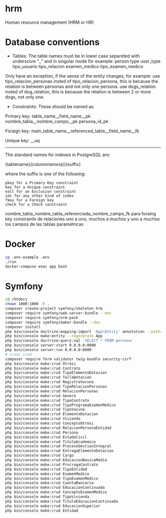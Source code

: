 # hrm
Human resource management (HRM or HR)

# Database conventions
- Tables:
The table names must be in lower case separeted with underscore "_" and in singular mode for example:
person
type
user_type
tipo_usuario
tipo_relacion
examen_medico
tipo_examen_medico

Only have an exception, if the sense of the entity changes, for example:
use tipo_relacion_personas insted of tipo_relacion_persona, this is because the relation is between personas and not only one persona.
use dogs_relation insted of dog_relation, this is because the relation is between 2 or more dogs, not only one.

- Constraints:
These should be named as:

Primary key:
table_name__field_name__pk
nombre_tabla__nombre_campo__pk
persona_id_pk

Foraign key:
main_table_name__referenced_table__field_name__fk

Unique key:
__uq

------
The standard names for indexes in PostgreSQL are:

{tablename}_{columnname(s)}_{suffix}

where the suffix is one of the following:

    pkey for a Primary Key constraint
    key for a Unique constraint
    excl for an Exclusion constraint
    idx for any other kind of index
    fkey for a Foreign key
    check for a Check constraint


nombre_tabla_nombre_tabla_referenciada_nombre_campo_fk para foraing key
constraints de relaciones uno a uno, muchos a muchos y uno a muchos
los campos de las tablas paramétricas

# Docker
```sh
cp .env-example .env
./run
docker-compose exec app bash
```

# Symfony
```sh
cd /htdocs
chown 1000:1000 -R .
composer create-project symfony/skeleton hrm
composer require symfony/web-server-bundle --dev
composer require symfony/orm-pack
composer require symfony/maker-bundle --dev
composer install
php bin/console doctrine:mapping:import 'App\Entity' annotation --path=src/Entity
php bin/console make:entity --regenerate App
php bin/console doctrine:query:sql 'SELECT * FROM persona'
php bin/console server:start 0.0.0.0:8000
php bin/console server:run 0.0.0.0:8000
# crear crud
composer require form validator twig-bundle security-csrf
php bin/console make:crud Otrosi
php bin/console make:crud Contrato
php bin/console make:crud TipoElementoDotacion
php bin/console make:crud TallaDotacion
php bin/console make:crud RegistroVacuna
php bin/console make:crud TipoRelacionPersonas
php bin/console make:crud RelacionPersonas
php bin/console make:crud Genero
php bin/console make:crud TipoContrato
php bin/console make:crud TipoProgramaExamenMedico
php bin/console make:crud TipoVacuna
php bin/console make:crud ElementoDotacion
php bin/console make:crud Vivienda
php bin/console make:crud ConceptoOtrosi
php bin/console make:crud RelacionPersonaEntidad
php bin/console make:crud Persona
php bin/console make:crud EstadoCivil
php bin/console make:crud TituloAcademico
php bin/console make:crud ProcesoGestionIntegral
php bin/console make:crud EntregaElementoDotacion
php bin/console make:crud Cargo
php bin/console make:crud EducacionBasicaMedia
php bin/console make:crud ProrrogaContrato
php bin/console make:crud TipoEntidad
php bin/console make:crud ExamenMedico
php bin/console make:crud TipoExamenMedico
php bin/console make:crud CuentaBancaria
php bin/console make:crud EducacionContinuada
php bin/console make:crud ConceptoExamenMedico
php bin/console make:crud TipoVivienda
php bin/console make:crud TituloEducacionContinuada
php bin/console make:crud EducacionSuperior
php bin/console make:crud Entidad
```